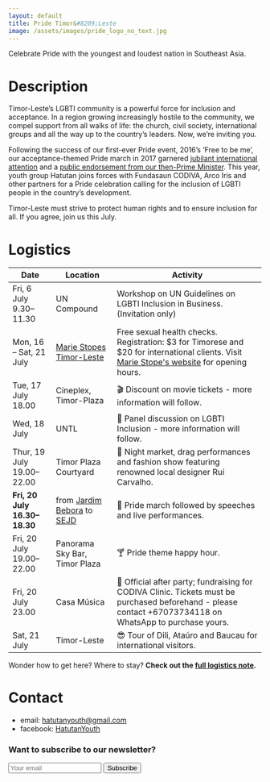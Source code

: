 ```yaml
---
layout: default
title: Pride Timor&#8209;Leste
image: /assets/images/pride_logo_no_text.jpg
---
```


<p class="tc black-90 f3 fw4">
  Celebrate Pride with the youngest and loudest nation in Southeast Asia.
</p>

# Description

Timor-Leste’s LGBTI community is a powerful force for inclusion and acceptance. In a region growing increasingly hostile to the community, we compel support from all walks of life: the church, civil society, international groups and all the way up to the country’s leaders. Now, we’re inviting you.

Following the success of our first-ever Pride event, 2016’s ‘Free to be me’, our acceptance-themed Pride march in 2017 garnered [jubilant international attention](https://www.reuters.com/article/us-timor-rights-lgbt-idUSKBN1A5005) and a [public endorsement from our then-Prime Minister](http://timor-leste.gov.tl/?p=18362&lang=en&n=1). This year, youth group Hatutan joins forces with Fundasaun CODIVA, Arco Iris and other partners for a Pride celebration calling for the inclusion of LGBTI people in the country’s development.

<p class="tc black-90 f3 fw4">
Timor-Leste must strive to protect human rights and to ensure inclusion for all. If you agree, join us this July.
</p>

# Logistics

| Date                               | Location                      | Activity                                                     |
| ---------------------------------- | ----------------------------- | ------------------------------------------------------------ |
| Fri, 6 July<br>9.30–11.30    | UN Compound                   | Workshop on UN Guidelines on LGBTI Inclusion in Business. (Invitation only)    |
| Mon, 16 – Sat, 21 July     | [Marie Stopes Timor-Leste](https://goo.gl/maps/nUV5g3d6H1L2) | Free sexual health checks. Registration: $3 for Timorese and $20 for international clients. Visit [Marie Stope's website](https://www.mariestopes.tl/) for opening hours. |
| Tue, 17 July<br>18.00          | Cineplex, Timor-Plaza         | 🎬 Discount on movie tickets - more information will follow.                                   |
| Wed, 18 July                   | UNTL                          | 🤝 Panel discussion on LGBTI Inclusion - more information will follow.                         |
| Thur, 19 July<br>19.00–22.00 | Timor Plaza Courtyard         | 👗 Night market, drag performances and fashion show featuring renowned local designer Rui Carvalho. |
| **Fri, 20 July<br>16.30–18.30** | from [Jardim Bebora](https://goo.gl/maps/eHfzuy2SBYK2) to [SEJD](https://goo.gl/maps/z9WXGLcm7Rq) | 🌈 Pride march followed by speeches and live  performances. |
| Fri, 20 July<br>19.00–22.00  | Panorama Sky Bar, Timor Plaza | 🍸 Pride theme happy hour.                                      |
| Fri, 20 July<br>23.00          | Casa Música                   | 🎉 Official after party; fundraising for CODIVA Clinic. Tickets must be purchased beforehand - please contact +67073734118 on WhatsApp to purchase yours.         |
| Sat, 21 July                   | Timor-Leste                   | 😎 Tour of Dili, Ataúro and Baucau for international visitors. |

Wonder how to get here? Where to stay? **Check out the <a href="https://docs.google.com/document/d/1znBZEzgYE2LhLwEoDoEkBuOFbDEd0PPAxa-RlaIzPJU/edit?usp=sharing" target="_blank" rel="noopener">full logistics note</a>.**

# Contact

- email: [hatutanyouth@gmail.com](mailto:hatutanyouth@gmail.com)
- facebook: <a href="https://www.facebook.com/HatutanYouth/" target="_blank" rel="noopener">HatutanYouth</a>

### Want to subscribe to our newsletter?
<form method="POST" class="newsletter-subscribe" action="https://formspree.io/hatutanyouth@gmail.com">
  <input class="w-60" type="email" name="email" placeholder="Your email">
  <button class="dim" type="submit">Subscribe</button>
</form>
